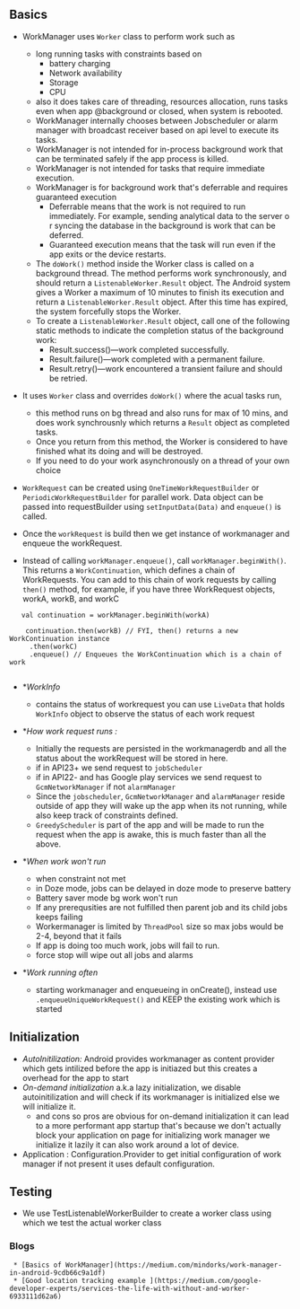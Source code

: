 ## Basics

* WorkManager uses `Worker` class to perform work such as 
  * long running tasks with constraints based on 
      * battery charging
      * Network availability
      * Storage
      * CPU 
   * also it does takes care of threading, resources allocation, runs tasks even when app @background or closed, when system is 
      rebooted. 
   * WorkManager internally chooses between Jobscheduler or alarm manager with broadcast receiver based on api level to execute its tasks.
   * WorkManager is not intended for in-process background work that can be terminated safely if the app process is killed.
   * WorkManager is not intended for tasks that require immediate execution.
   * WorkManager is for background work that's deferrable and requires guaranteed execution
       * Deferrable means that the work is not required to run immediately. For example, sending analytical data to the server o r     syncing the database in the background is work that can be deferred.
       * Guaranteed execution means that the task will run even if the app exits or the device restarts.
   * The `doWork()` method inside the Worker class is called on a background thread. The method performs work synchronously, and should return a `ListenableWorker.Result` object. The Android system gives a Worker a maximum of 10 minutes to finish its execution and return a `ListenableWorker.Result` object. After this time has expired, the system forcefully stops the Worker.
   * To create a `ListenableWorker.Result` object, call one of the following static methods to indicate the completion status of the background work:
      * Result.success()—work completed successfully.
      * Result.failure()—work completed with a permanent failure.
      * Result.retry()—work encountered a transient failure and should be retried.
 * It uses `Worker` class and overrides `doWork()` where the acual tasks run, 
      * this method runs on bg thread and also runs for max of 10 mins, and does work synchrousnly which returns a `Result` object as 
         completed tasks. 
      * Once you return from this method, the Worker is considered to have finished what its doing and will be destroyed.
      * If you need to do your work asynchronously on a thread of your own choice
      
  * `WorkRequest` can be created using `OneTimeWorkRequestBuilder` or `PeriodicWorkRequestBuilder` for parallel work. Data object can
    be passed into requestBuilder using `setInputData(Data)` and `enqueue()` is called. 
  * Once the `workRequest` is build then we get instance of workmanager and enqueue the workRequest.
  * Instead of calling `workManager.enqueue()`, call `workManager.beginWith()`. This returns a `WorkContinuation`, 
   which defines a chain of WorkRequests. You can add to this chain of work requests by calling `then()` method, for example, 
   if you have three WorkRequest objects, workA, workB, and workC
   
   ```
      val continuation = workManager.beginWith(workA)

       continuation.then(workB) // FYI, then() returns a new WorkContinuation instance
        .then(workC)
        .enqueue() // Enqueues the WorkContinuation which is a chain of work 
        
   ```
   * **WorkInfo* 
      * contains the status of workrequest you can use `LiveData` that holds `WorkInfo` object to observe the status of each 
       work request 
   
   * **How work request runs :*
      * Initially the requests are persisted in the workmanagerdb and all the status about the workRequest will be stored in here. 
      * if in API23+ we send request to `jobScheduler`
      * if in API22- and has Google play services we send request to `GcmNetworkManager` if not `alarmManager`
      * Since the `jobscheduler`, `GcmNetworkManager` and `alarmManager` reside outside of app they will wake up the app when its not
      running, while also keep track of constraints defined.
      * `GreedyScheduler` is part of the app and will be made to run the request when the app is awake, this is much faster than all the
      above.
    
   * **When work won't run*
      * when constraint not met 
      * in Doze mode, jobs can be delayed in doze mode to preserve battery
      * Battery saver mode bg work won't run
      * If any prerequsities are not fulfilled then parent job and its child jobs keeps failing
      * Workermanager is limited by `ThreadPool` size so max jobs would be 2-4, beyond that it fails
      * If app is doing too much work, jobs will fail to run.
      * force stop will wipe out all jobs and alarms 
   
   * **Work running often*
      * starting workmanager and enqueueing in onCreate(), instead use `.enqueueUniqueWorkRequest()` and KEEP the existing work which is
        started
      
   ## Initialization
   
   * *AutoInitilization:* Android provides workmanager as content provider which gets intilized before the app is initiazed but this 
     creates a overhead for the app to start
   * *On-demand initialization* a.k.a lazy initialization, we disable autoinitilization and will check if its workmanager is initialized
      else we will initialize it.
       *  and cons so pros are obvious for on-demand initialization it can lead to a more performant app startup that's because we don't    actually block your application on page for initializing work manager we initialize it lazily it can also work around a lot of device.
   * Application : Configuration.Provider to get initial configuration of work manager if not present it uses default configuration.
   
   ## Testing 
   
   * We use TestListenableWorkerBuilder to create a worker class using which we test the actual worker class 
    
   ### Blogs
     
     * [Basics of WorkManager](https://medium.com/mindorks/work-manager-in-android-9cdb66c9a1df)
     * [Good location tracking example ](https://medium.com/google-developer-experts/services-the-life-with-without-and-worker-  6933111d62a6)
   
